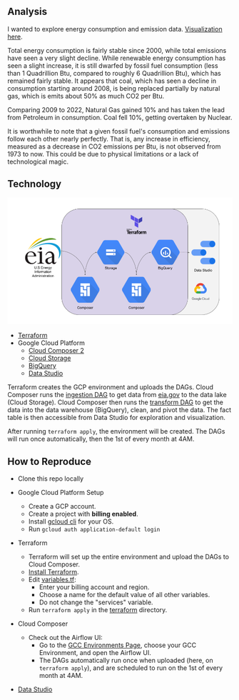 ## Analysis
I wanted to explore energy consumption and emission data. [Visualization here](visualizations/energy_exploration.pdf).

Total energy consumption is fairly stable since 2000, while total emissions have seen a very slight decline. While renewable energy consumption has seen a slight increase, it is still dwarfed by fossil fuel consumption (less than 1 Quadrillion Btu, compared to roughly 6 Quadrillion Btu), which has remained fairly stable. It appears that coal, which has seen a decline in consumption starting around 2008, is being replaced partially by natural gas, which is emits about 50% as much CO2 per Btu. 

Comparing 2009 to 2022, Natural Gas gained 10% and has taken the lead from Petroleum in consumption. Coal fell 10%, getting overtaken by Nuclear.

It is worthwhile to note that a given fossil fuel's consumption and emissions follow each other nearly perfectly. That is, any increase in efficiency, measured as a decrease in CO2 emissions per Btu, is not observed from 1973 to now. This could be due to physical limitations or a lack of technological magic.

## Technology
![pipeline](visualizations/pipeline.png)
- [Terraform](https://www.terraform.io/)
- Google Cloud Platform
	- [Cloud Composer 2](https://cloud.google.com/composer)
	- [Cloud Storage](https://cloud.google.com/storage/)
	- [BigQuery](https://cloud.google.com/bigquery/)
	- [Data Studio](https://cloud.google.com/datastudio/)
	
Terraform creates the GCP environment and uploads the DAGs. Cloud Composer runs the [ingestion DAG](dags/gcs_ingestion_dag.py) to get data from [eia.gov](https://www.eia.gov/) to the data lake (Cloud Storage). Cloud Composer then runs the [transform DAG](dags/bq_transform_dag.py) to get the data into the data warehouse (BigQuery), clean, and pivot the data. The fact table is then accessible from Data Studio for exploration and visualization.

After running `terraform apply`, the environment will be created. The DAGs will run once automatically, then the 1st of every month at 4AM.

## How to Reproduce
- Clone this repo locally
- Google Cloud Platform Setup
    - Create a GCP account.
    - Create a project with **billing enabled**.
    - Install [gcloud cli](https://cloud.google.com/sdk/docs/install) for your OS.
    - Run `gcloud auth application-default login`

- Terraform
    - Terraform will set up the entire environment and upload the DAGs to Cloud Composer.
	- [Install Terraform](https://www.terraform.io/downloads).
	- Edit [variables.tf](terraform/variables.tf):
		- Enter your billing account and region.
		- Choose a name for the default value of all other variables.
		- Do not change the "services" variable.
	- Run `terraform apply` in the [terraform](terraform) directory.
    
- Cloud Composer
    - Check out the Airflow UI:
        - Go to the [GCC Environments Page](https://console.cloud.google.com/composer/), choose your GCC Environment, and open the Airflow UI.
        - The DAGs automatically run once when uploaded (here, on `terraform apply`), and are scheduled to run on the 1st of every month at 4AM.

- [Data Studio](https://datastudio.google.com/)
